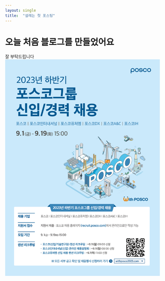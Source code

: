 ```yaml
---
layout: single
title:  "설레는 첫 포스팅"
---
```


# 오늘 처음 블로그를 만들었어요

잘 부탁드립니다![사본+-2023+하반기+포스코그룹_포스터(500x700)](../images/2023-09-06-first/사본+-2023+하반기+포스코그룹_포스터(500x700).jpg)
